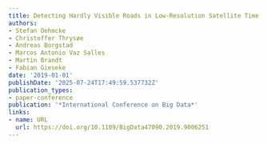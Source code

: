```yaml
---
title: Detecting Hardly Visible Roads in Low-Resolution Satellite Time Series Data
authors:
- Stefan Oehmcke
- Christoffer Thrysøe
- Andreas Borgstad
- Marcos Antonio Vaz Salles
- Martin Brandt
- Fabian Gieseke
date: '2019-01-01'
publishDate: '2025-07-24T17:49:59.537732Z'
publication_types:
- paper-conference
publication: '*International Conference on Big Data*'
links:
- name: URL
  url: https://doi.org/10.1109/BigData47090.2019.9006251
---
```

